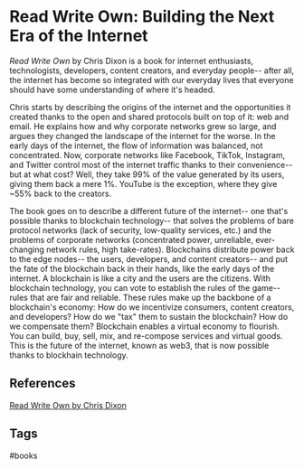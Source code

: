 # Read Write Own: Building the Next Era of the Internet

*Read Write Own* by Chris Dixon is a book for internet enthusiasts, technologists, developers, content creators, and everyday people-- after all, the internet has become so integrated with our everyday lives that everyone should have some understanding of where it's headed.  

Chris starts by describing the origins of the internet and the opportunities it created thanks to the open and shared protocols built on top of it: web and email. He explains how and why corporate networks grew so large, and argues they changed the landscape of the internet for the worse. In the early days of the internet, the flow of information was balanced, not concentrated. Now, corporate networks like Facebook, TikTok, Instagram, and Twitter control most of the internet traffic thanks to their convenience-- but at what cost? Well, they take 99% of the value generated by its users, giving them back a mere 1%. YouTube is the exception, where they give ~55% back to the creators.  

The book goes on to describe a different future of the internet-- one that's possible thanks to blockchain technology-- that solves the problems of bare protocol networks (lack of security, low-quality services, etc.) and the problems of corporate networks (concentrated power, unreliable, ever-changing network rules, high take-rates). Blockchains distribute power back to the edge nodes-- the users, developers, and content creators-- and put the fate of the blockchain back in their hands, like the early days of the internet. A blockchain is like a city and the users are the citizens. With blockchain technology, you can vote to establish the rules of the game-- rules that are fair and reliable. These rules make up the backbone of a blockchain's economy: How do we incentivize consumers, content creators, and developers? How do we "tax" them to sustain the blockchain? How do we compensate them? Blockchain enables a virtual economy to flourish. You can build, buy, sell, mix, and re-compose services and virtual goods. This is the future of the internet, known as web3, that is now possible thanks to blockhain technology.  

## References
[Read Write Own by Chris Dixon](https://www.amazon.com/Read-Write-Own-Building-Internet/dp/0593731387/ref=sr_1_2?crid=3K74SH1UK6X4H&dib=eyJ2IjoiMSJ9.MJQzGceTThHhFyJcHhAXDn94FtCvmlQjKQQD2hd36qMmZCiZykR_RtXgY13-559k2__iRqrn5npXIs7LG0wI4q1xZHuhb9LAlAbJJolaaW690tabQV0YNeFSKdEoD_KBg6DZvCyzXswukUE-T2-rZ5hXF53N4bcvgPCmXH9kYM55bRHYtuGj4QrLSuBwPMSsEowpY0tdvSJAmQl74sPvMvBwZQbuvdOj9KhX24qXHDo.-DroAsTCJXWqGDYJDtg6-8XNxI6zefHu2hiEWZCJ2bA&dib_tag=se&keywords=read+write+own&qid=1710974663&sprefix=read+write+o%2Caps%2C266&sr=8-2)

## Tags
#books
